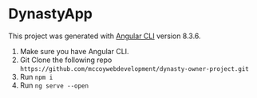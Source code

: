 # DynastyApp

This project was generated with [Angular CLI](https://github.com/angular/angular-cli) version 8.3.6. 

1. Make sure you have Angular CLI.
2. Git Clone the following repo `https://github.com/mccoywebdevelopment/dynasty-owner-project.git`
3. Run `npm i`
4. Run `ng serve --open`


